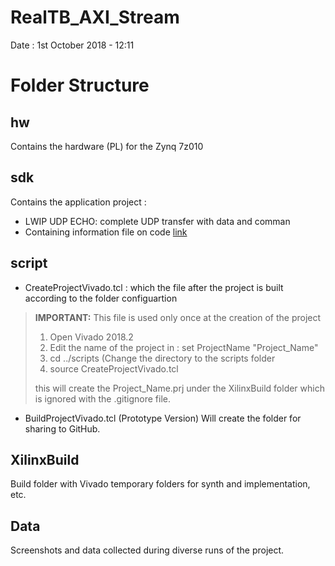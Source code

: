 # RealTB_AXI_Stream
Date : 1st October 2018 - 12:11

# Folder Structure
## hw
Contains the hardware (PL) for the Zynq 7z010

## sdk
Contains the application project :
- LWIP UDP ECHO: complete UDP transfer with data and comman
- Containing information file on code [link](sdk/ReadMe.md)
## script
- CreateProjectVivado.tcl : which the file after the project is built according to the folder configuartion

> **IMPORTANT:**
> This file is used only once at the creation of the project 
> 1) Open Vivado 2018.2
> 2) Edit the name of the project in :  set ProjectName "Project_Name"
> 3) cd ../scripts (Change the directory to the scripts folder
> 4) source CreateProjectVivado.tcl
>
> this will create the Project_Name.prj under the XilinxBuild folder which is ignored with the .gitignore file.

- BuildProjectVivado.tcl (Prototype Version)
Will create the folder for sharing to GitHub.

## XilinxBuild
Build folder with Vivado temporary folders for synth and implementation, etc. 

## Data
Screenshots and data collected during diverse runs of the project.
